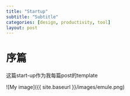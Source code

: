 ```yaml
---
title: "Startup"
subtitle: "Subtitle"
categories: [design, productivity, tool]
layout: post
---
```

# 序篇
这篇start-up作为我每篇post的template

![My image]({{ site.baseurl }}/images/emule.png)




<!--
这里是注释区


{% highlight python %}
print "hello, Lucky!"
{% endhighlight %}

![My image]({{ site.baseurl }}/images/emule.png)

My Github is [here][mygithub].

[mygithub]: https://github.com/lucky521



-->